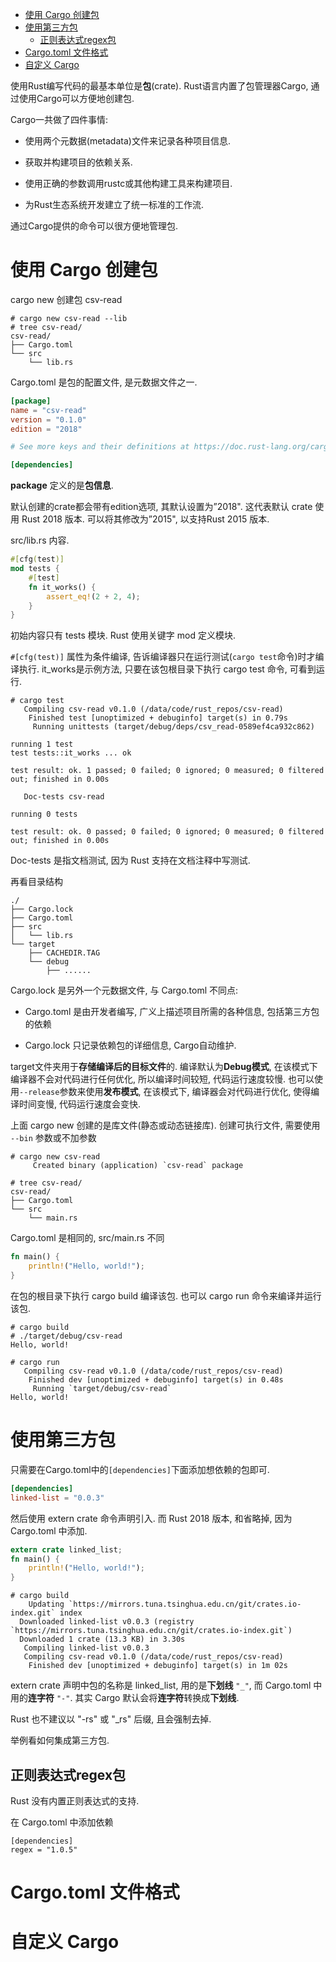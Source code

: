 
<!-- @import "[TOC]" {cmd="toc" depthFrom=1 depthTo=6 orderedList=false} -->

<!-- code_chunk_output -->

- [使用 Cargo 创建包](#使用-cargo-创建包)
- [使用第三方包](#使用第三方包)
  - [正则表达式regex包](#正则表达式regex包)
- [Cargo.toml 文件格式](#cargotoml-文件格式)
- [自定义 Cargo](#自定义-cargo)

<!-- /code_chunk_output -->

使用Rust编写代码的最基本单位是**包**(crate). Rust语言内置了包管理器Cargo, 通过使用Cargo可以方便地创建包. 

Cargo一共做了四件事情:

* 使用两个元数据(metadata)文件来记录各种项目信息. 

* 获取并构建项目的依赖关系. 

* 使用正确的参数调用rustc或其他构建工具来构建项目. 

* 为Rust生态系统开发建立了统一标准的工作流. 

通过Cargo提供的命令可以很方便地管理包. 

# 使用 Cargo 创建包

cargo new 创建包 csv-read

```
# cargo new csv-read --lib
# tree csv-read/
csv-read/
├── Cargo.toml
└── src
    └── lib.rs
```

Cargo.toml 是包的配置文件, 是元数据文件之一.

```toml
[package]
name = "csv-read"
version = "0.1.0"
edition = "2018"

# See more keys and their definitions at https://doc.rust-lang.org/cargo/reference/manifest.html

[dependencies]
```

**package** 定义的是**包信息**.

默认创建的crate都会带有edition选项, 其默认设置为”2018". 这代表默认 crate 使用 Rust 2018 版本. 可以将其修改为”2015", 以支持Rust 2015 版本. 

src/lib.rs 内容.

```rust
#[cfg(test)]
mod tests {
    #[test]
    fn it_works() {
        assert_eq!(2 + 2, 4);
    }
}
```

初始内容只有 tests 模块. Rust 使用关键字 mod 定义模块. 

`#[cfg(test)]` 属性为条件编译, 告诉编译器只在运行测试(`cargo test`命令)时才编译执行. it_works是示例方法, 只要在该包根目录下执行 cargo test 命令, 可看到运行.

```
# cargo test
   Compiling csv-read v0.1.0 (/data/code/rust_repos/csv-read)
    Finished test [unoptimized + debuginfo] target(s) in 0.79s
     Running unittests (target/debug/deps/csv_read-0589ef4ca932c862)

running 1 test
test tests::it_works ... ok

test result: ok. 1 passed; 0 failed; 0 ignored; 0 measured; 0 filtered out; finished in 0.00s

   Doc-tests csv-read

running 0 tests

test result: ok. 0 passed; 0 failed; 0 ignored; 0 measured; 0 filtered out; finished in 0.00s
```

Doc-tests 是指文档测试, 因为 Rust 支持在文档注释中写测试.

再看目录结构

```
./
├── Cargo.lock
├── Cargo.toml
├── src
│   └── lib.rs
└── target
    ├── CACHEDIR.TAG
    └── debug
        ├── ......
```

Cargo.lock 是另外一个元数据文件, 与 Cargo.toml 不同点:

* Cargo.toml 是由开发者编写, 广义上描述项目所需的各种信息, 包括第三方包的依赖

* Cargo.lock 只记录依赖包的详细信息, Cargo自动维护.

target文件夹用于**存储编译后的目标文件**的. 编译默认为**Debug模式**, 在该模式下编译器不会对代码进行任何优化, 所以编译时间较短, 代码运行速度较慢. 也可以使用`--release`参数来使用**发布模式**, 在该模式下, 编译器会对代码进行优化, 使得编译时间变慢, 代码运行速度会变快. 

上面 cargo new 创建的是库文件(静态或动态链接库). 创建可执行文件, 需要使用 `--bin` 参数或不加参数

```
# cargo new csv-read
     Created binary (application) `csv-read` package

# tree csv-read/
csv-read/
├── Cargo.toml
└── src
    └── main.rs
```

Cargo.toml 是相同的, src/main.rs 不同

```rust
fn main() {
    println!("Hello, world!");
}
```

在包的根目录下执行 cargo build 编译该包. 也可以 cargo run 命令来编译并运行该包.

```
# cargo build
# ./target/debug/csv-read
Hello, world!
```

```
# cargo run
   Compiling csv-read v0.1.0 (/data/code/rust_repos/csv-read)
    Finished dev [unoptimized + debuginfo] target(s) in 0.48s
     Running `target/debug/csv-read`
Hello, world!
```

# 使用第三方包

只需要在Cargo.toml中的`[dependencies]`下面添加想依赖的包即可.

```toml
[dependencies]
linked-list = "0.0.3"
```

然后使用 extern crate 命令声明引入. 而 Rust 2018 版本, 和省略掉, 因为 Cargo.toml 中添加.

```rust
extern crate linked_list;
fn main() {
    println!("Hello, world!");
}
```

```
# cargo build
    Updating `https://mirrors.tuna.tsinghua.edu.cn/git/crates.io-index.git` index
  Downloaded linked-list v0.0.3 (registry `https://mirrors.tuna.tsinghua.edu.cn/git/crates.io-index.git`)
  Downloaded 1 crate (13.3 KB) in 3.30s
   Compiling linked-list v0.0.3
   Compiling csv-read v0.1.0 (/data/code/rust_repos/csv-read)
    Finished dev [unoptimized + debuginfo] target(s) in 1m 02s
```

extern crate 声明中包的名称是 linked_list, 用的是**下划线** `"_"`, 而 Cargo.toml 中用的**连字符** `"-"`. 其实 Cargo 默认会将**连字符**转换成**下划线**.

Rust 也不建议以 "-rs" 或 "_rs" 后缀, 且会强制去掉.

举例看如何集成第三方包.

## 正则表达式regex包

Rust 没有内置正则表达式的支持.

在 Cargo.toml 中添加依赖

```
[dependencies]
regex = "1.0.5"
```












# Cargo.toml 文件格式








# 自定义 Cargo





